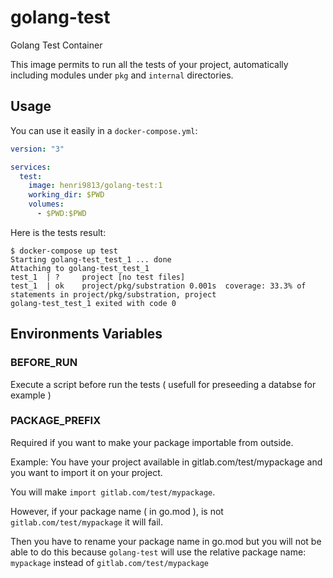 # golang-test

Golang Test Container

This image permits to run all the tests of your project, automatically including modules under `pkg` and `internal` directories.

## Usage

You can use it easily in a `docker-compose.yml`:

```yaml
version: "3"

services:
  test:
    image: henri9813/golang-test:1
    working_dir: $PWD
    volumes:
      - $PWD:$PWD
```

Here is the tests result:

```
$ docker-compose up test
Starting golang-test_test_1 ... done
Attaching to golang-test_test_1
test_1  | ?     project [no test files]
test_1  | ok    project/pkg/substration 0.001s  coverage: 33.3% of statements in project/pkg/substration, project
golang-test_test_1 exited with code 0
```

## Environments Variables

### BEFORE_RUN

Execute a script before run the tests ( usefull for preseeding a databse for example )

### PACKAGE_PREFIX

Required if you want to make your package importable from outside.

Example:
You have your project available in gitlab.com/test/mypackage and you want to import it on your project.

You will make `import gitlab.com/test/mypackage`.

However, if your package name ( in go.mod ), is not `gitlab.com/test/mypackage` it will fail.

Then you have to rename your package name in go.mod but you will not be able to do this because `golang-test` will use the relative package name: `mypackage` instead of `gitlab.com/test/mypackage`
